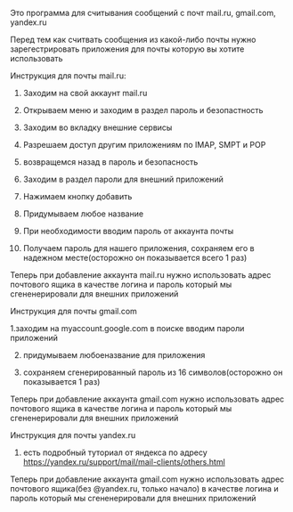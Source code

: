Это программа для считывания сообщений с почт mail.ru, gmail.com, yandex.ru

Перед тем как считвать сообщения из какой-либо почты нужно зарегестрировать приложения для почты которую вы хотите использовать

Инструкция для почты mail.ru:

1. Заходим на свой аккаунт mail.ru

2. Открываем меню и заходим в раздел пароль и безопастность

3. Заходим во вкладку внешние сервисы 

4. Разрешаем доступ другим приложениям по IMAP, SMPT и POP

5. возвращемся назад в пароль и безопасность

6. Заходим в раздел пароли для внешний приложений

7. Нажимаем кнопку добавить

8. Придумываем любое название

9. При необходимости вводим пароль от аккаунта почты

10. Получаем пароль для нашего приложения, сохраняем его в надежном месте(осторожно он показывается всего 1 раз)

Теперь при добавление аккаунта mail.ru нужно использовать адрес почтового ящика в качестве логина и пароль который мы сгененерировали для внешних приложений

Инструкция для почты gmail.com 

1.заходим на myaccount.google.com в поиске вводим пароли приложений

2. придумываем любоеназвание для приложения

3. сохраняем сгенерированный пароль из 16 символов(осторожно он показывается 1 раз)

Теперь при добавление аккаунта gmail.com нужно использовать адрес почтового ящика в качестве логина и пароль который мы сгененерировали для внешних приложений

Инструкция для почты yandex.ru

1. есть подробный туториал от яндекса по адресу https://yandex.ru/support/mail/mail-clients/others.html

Теперь при добавление аккаунта gmail.com нужно использовать адрес почтового ящика(без @yandex.ru, только начало)  в качестве логина и пароль который мы сгененерировали для внешних приложений






